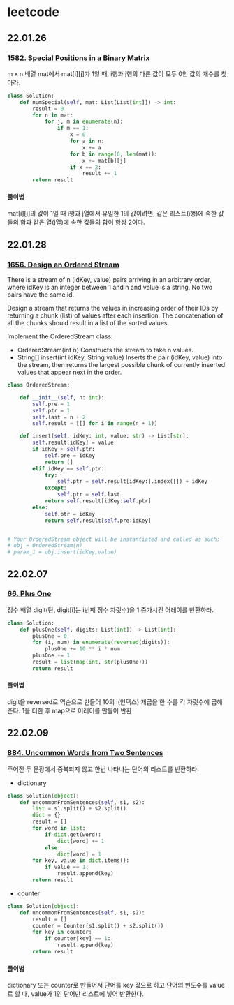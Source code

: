 # leetcode

## 22.01.26
### [1582. Special Positions in a Binary Matrix](https://leetcode.com/problems/special-positions-in-a-binary-matrix)
m x n 배열 mat에서 mat[i][j]가 1일 때, i행과 j행의 다른 값이 모두 0인 값의 개수를 찾아라.


```python
class Solution:
    def numSpecial(self, mat: List[List[int]]) -> int:
        result = 0
        for n in mat:
            for j, m in enumerate(n):
                if m == 1:
                    x = 0
                    for a in n:
                        x += a
                    for b in range(0, len(mat)):
                        x += mat[b][j]
                    if x == 2:
                        result += 1
        return result
```

#### 풀이법
mat[i][j]의 값이 1일 때 i행과 j열에서 유일한 1의 값이려면,
같은 리스트(i행)에 속한 값들의 합과 같은 열(j열)에 속한 값들의 합이 항상 2이다.



## 22.01.28
### [1656. Design an Ordered Stream](https://leetcode.com/problems/design-an-ordered-stream/)
There is a stream of n (idKey, value) pairs arriving in an arbitrary order, where idKey is an integer between 1 and n and value is a string. No two pairs have the same id.

Design a stream that returns the values in increasing order of their IDs by returning a chunk (list) of values after each insertion. The concatenation of all the chunks should result in a list of the sorted values.

Implement the OrderedStream class:

- OrderedStream(int n) Constructs the stream to take n values.
- String[] insert(int idKey, String value) Inserts the pair (idKey, value) into the stream, then returns the largest possible chunk of currently inserted values that appear next in the order.

```python
class OrderedStream:

    def __init__(self, n: int):
        self.pre = 1
        self.ptr = 1
        self.last = n + 2
        self.result = [[] for i in range(n + 1)]

    def insert(self, idKey: int, value: str) -> List[str]:
        self.result[idKey] = value
        if idKey > self.ptr:
            self.pre = idKey
            return []
        elif idKey == self.ptr:
            try:
                self.ptr = self.result[idKey:].index([]) + idKey
            except:
                self.ptr = self.last
            return self.result[idKey:self.ptr]
        else:
            self.ptr = idKey
            return self.result[self.pre:idKey]


# Your OrderedStream object will be instantiated and called as such:
# obj = OrderedStream(n)
# param_1 = obj.insert(idKey,value)
```



## 22.02.07
### [66. Plus One](https://leetcode.com/problems/plus-one/)
정수 배열 digit(단, digit[i]는 i번째 정수 자릿수)을 1 증가시킨 어레이를 반환하라.

```python
class Solution:
    def plusOne(self, digits: List[int]) -> List[int]:
        plusOne = 0
        for (i, num) in enumerate(reversed(digits)):
            plusOne += 10 ** i * num
        plusOne += 1
        result = list(map(int, str(plusOne)))
        return result
```

#### 풀이법
digit을 reversed로 역순으로 만들어 10의 i(인덱스) 제곱을 한 수를 각 자릿수에 곱해준다.
1을 더한 후 map으로 어레이를 만들어 반환



## 22.02.09
### [884. Uncommon Words from Two Sentences](https://leetcode.com/problems/uncommon-words-from-two-sentences/)
주어진 두 문장에서 중복되지 않고 한번 나타나는 단어의 리스트를 반환하라.

- dictionary
```python
class Solution(object):
    def uncommonFromSentences(self, s1, s2):
        list = s1.split() + s2.split()
        dict = {}
        result = []
        for word in list:
            if dict.get(word):
                dict[word] += 1
            else:
                dict[word] = 1
        for key, value in dict.items():
            if value == 1:
                result.append(key)
        return result
```

- counter
```python
class Solution(object):
    def uncommonFromSentences(self, s1, s2):
        result = []
        counter = Counter(s1.split() + s2.split())
        for key in counter:
            if counter[key] == 1:
                result.append(key)
        return result 
```

#### 풀이법
dictionary 또는 counter로 만들어서 단어를 key 값으로 하고 단어의 빈도수를 value로 할 때, value가 1인 단어만 리스트에 넣어 반환한다.